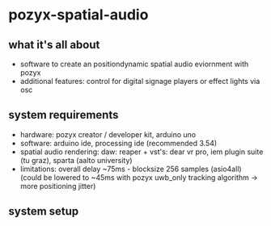 # pozyx-spatial-audio
## what it's all about

- software to create an positiondynamic spatial audio eviornment with pozyx
- additional features: control for digital signage players or effect lights via osc

## system requirements
- hardware: pozyx creator / developer kit, arduino uno
- software: arduino ide, processing ide (recommended 3.54)
- spatial audio rendering: daw: reaper + vst's: dear vr pro, iem plugin suite (tu graz), sparta (aalto university)
- limitations: overall delay ~75ms - blocksize 256 samples (asio4all)
  (could be lowered to ~45ms with pozyx uwb_only tracking algorithm -> more positioning jitter)

## system setup
